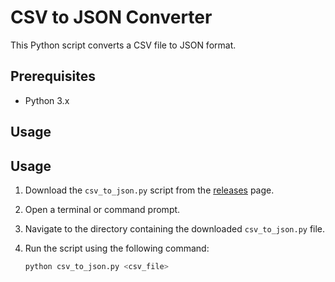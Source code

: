 # CSV to JSON Converter

This Python script converts a CSV file to JSON format.

## Prerequisites

- Python 3.x

## Usage

## Usage

1. Download the `csv_to_json.py` script from the [releases](https://github.com/Janithpm/csv2json/releases) page.

2. Open a terminal or command prompt.

3. Navigate to the directory containing the downloaded `csv_to_json.py` file.

4. Run the script using the following command:

   ```bash
   python csv_to_json.py <csv_file>

